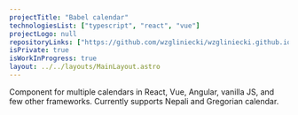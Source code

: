 ```yaml
---
projectTitle: "Babel calendar"
technologiesList: ["typescript", "react", "vue"]
projectLogo: null
repositoryLinks: ["https://github.com/wzgliniecki/wzgliniecki.github.io"]
isPrivate: true
isWorkInProgress: true
layout: ../../layouts/MainLayout.astro
---
```


Component for multiple calendars in React, Vue, Angular, vanilla JS, and few other frameworks. Currently supports Nepali and Gregorian calendar.
